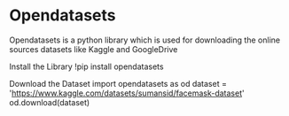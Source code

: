 # Opendatasets

Opendatasets is a python library which is used for downloading the online sources datasets like Kaggle and GoogleDrive


Install the Library
!pip install opendatasets

Download the Dataset
import opendatasets as od
dataset = 'https://www.kaggle.com/datasets/sumansid/facemask-dataset'
od.download(dataset)



